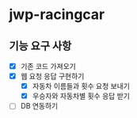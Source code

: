 # jwp-racingcar


## 기능 요구 사항

- [x] 기존 코드 가져오기
- [x] 웹 요청 응답 구현하기
  - [x] 자동차 이름들과 횟수 요청 보내기
  - [x] 우승자와 자동차별 횟수 응답 받기
- [ ] DB 연동하기